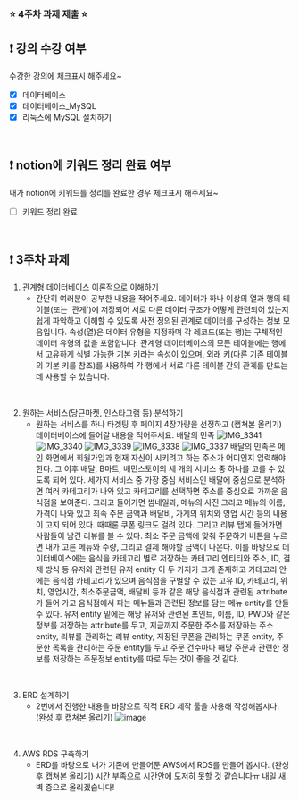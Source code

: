 ### ⭐️ 4주차 과제 제출 ⭐️

## ❗️ 강의 수강 여부
수강한 강의에 체크표시 해주세요~

- [x] 데이터베이스
- [x] 데이터베이스_MySQL
- [x] 리눅스에 MySQL 설치하기

<br>

## ❗️ notion에 키워드 정리 완료 여부
내가 notion에 키워드를 정리를 완료한 경우 체크표시 해주세요~

- [ ] 키워드 정리 완료

<br>

## ❗️ 3주차 과제
1. 관계형 데이터베이스 이론적으로 이해하기
   - 간단히 여러분이 공부한 내용을 적어주세요.
   데이터가 하나 이상의 열과 행의 테이블(또는 '관계')에 저장되어 서로 다른 데이터 구조가 어떻게 관련되어 있는지 쉽게 파악하고 이해할 수 있도록 사전 정의된 관계로 데이터를 구성하는 정보 모음입니다.
속성(열)은 데이터 유형을 지정하며 각 레코드(또는 행)는 구체적인 데이터 유형의 값을 포함합니다. 관계형 데이터베이스의 모든 테이블에는 행에서 고유하게 식별 가능한 기본 키라는 속성이 있으며, 외래 키(다른 기존 테이블의 기본 키를 참조)를 사용하여 각 행에서 서로 다른 테이블 간의 관계를 만드는 데 사용할 수 있습니다.

<br/>

2. 원하는 서비스(당근마켓, 인스타그램 등) 분석하기
   - 원하는 서비스를 하나 타겟팅 후 페이지 4장가량을 선정하고 (캡쳐본 올리기) 데이터베이스에 들어갈 내용을 적어주세요.
   배달의 민족
   ![IMG_3341](https://github.com/GDSC-Hanyang/2023-Server-Study/assets/108799923/a5394a4f-9f62-4dfe-ac07-9689bd7f062b)
![IMG_3340](https://github.com/GDSC-Hanyang/2023-Server-Study/assets/108799923/bf1c7866-3dd0-46ee-a776-b99283974d9b)
![IMG_3339](https://github.com/GDSC-Hanyang/2023-Server-Study/assets/108799923/30e9c8dd-79d2-48c7-8f39-d82d557aa081)
![IMG_3338](https://github.com/GDSC-Hanyang/2023-Server-Study/assets/108799923/8c123f62-0c4c-4704-bc28-3e41ac6d1ceb)
![IMG_3337](https://github.com/GDSC-Hanyang/2023-Server-Study/assets/108799923/aa406628-bfea-454f-9a39-edd5de032da8)
배달의 민족은 메인 화면에서 회원가입과 현재 자신이 시키려고 하는 주소가 어디인지 입력해야 한다. 그 이후 배달, B마트, 배민스토어의 세 개의 서비스 중 하나를 고를 수 있도록 되어 있다. 세가지 서비스 중 가장 중심 서비스인 배달에 중심으로 분석하면 여러 카테고리가 나와 있고 카테고리를 선택하면 주소를 중심으로 가까운 음식점을 보여준다. 그리고 들어가면 썸네일과, 메뉴의 사진 그리고 메뉴의 이름, 가격이 나와 있고 최속 주문 금액과 배달비, 가게의 위치와 영업 시간 등의 내용이 고지 되어 있다. 때때론 쿠폰 링크도 걸려 있다. 그리고 리뷰 탭에 들어가면 사람들이 남긴 리뷰를 볼 수 있다. 최소 주문 금액에 맞춰 주문하기 버튼을 누르면 내가 고른 메뉴와 수량, 그리고 결제 해야할 금액이 나온다.
이를 바탕으로 데이터베이스에는 음식을 카테고리 별로 저장하는 카테고리 엔티티와 주소, ID, 결제 방식 등 유저와 관련된 유저 entity 이 두 가지가 크게 존재하고 카테고리 안에는 음식점 카테고리가 있으며 음식점을 구별할 수 있는 고유 ID, 카테고리, 위치, 영업시간, 최소주문금액, 배달비 등과 같은 해당 음식점과 관련된 attribute가 들어 가고 음식점에서 파는 메뉴들과 관련된 정보를 담는 메뉴 entity를 만들 수 있다.
유저 entity 밑에는 해당 유저와 관련된 포인트, 이름, ID, PWD와 같은 정보를 저장하는 attribute를 두고, 지금까지 주문한 주소를 저장하는 주소 entity, 리뷰를 관리하는 리뷰 entity, 저장된 쿠폰을 관리하는 쿠폰 entity, 주문한 목록을 관리하는 주문 entity를 두고 주문 건수마다 해당 주문과 관련한 정보를 저장하는 주문정보 entiity를 따로 두는 것이 좋을 것 같다.

<br/>

3. ERD 설계하기
   - 2번에서 진행한 내용을 바탕으로 직적 ERD 제작 툴을 사용해 작성해봅시다. (완성 후 캡쳐본 올리기)
     ![image](https://github.com/GDSC-Hanyang/2023-Server-Study/assets/108799923/5dce493c-3288-435e-a0e1-8b41aea6028d)


<br/>

4. AWS RDS 구축하기
   - ERD를 바탕으로 내가 기존에 만들어둔 AWS에서 RDS를 만들어 봅시다. (완성 후 캡쳐본 올리기)
시간 부족으로 시간안에 도저히 못할 것 같습니다ㅠ 내일 새벽 중으로 올리겠습니다!
     

<br/>



